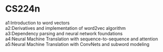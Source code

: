 # CS224n
a1:Introduction to word vectors\
a2:Derivatives and implementation of word2vec algorithm\
a3:Dependency parsing and neural network foundations\
a4:Neural Machine Translation with sequence-to-sequence and attention\
a5:Neural Machine Translation with ConvNets and subword modeling
